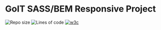# GoIT SASS/BEM Responsive Project

![Repo size](https://img.shields.io/github/repo-size/Searge/goit-markup-hw-08)
![Lines of code](https://img.shields.io/tokei/lines/github/searge/goit-markup-hw-08?color=orange)
<a href="https://validator.w3.org/nu/?doc=https%3A%2F%2Fsearge.github.io%2Fgoit-markup-hw-08%2F">
![w3c](https://img.shields.io/w3c-validation/default?targetUrl=https%3A%2F%2Fsearge.github.io%2Fgoit-markup-hw-08%2F)
</a>
